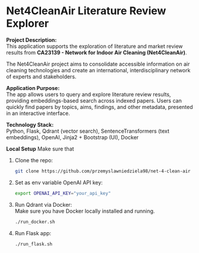 # Net4CleanAir Literature Review Explorer

**Project Description:**  
This application supports the exploration of literature and market review results from **CA23139 - Network for Indoor Air Cleaning (Net4CleanAir)**.  

The Net4CleanAir project aims to consolidate accessible information on air cleaning technologies and create an international, interdisciplinary network of experts and stakeholders. 

**Application Purpose:**  
The app allows users to query and explore literature review results, providing embeddings-based search across indexed papers. Users can quickly find papers by topics, aims, findings, and other metadata, presented in an interactive interface.

**Technology Stack:**  
Python, Flask, Qdrant (vector search), SentenceTransformers (text embeddings), OpenAI, Jinja2 + Bootstrap (UI), Docker

**Local Setup**
Make sure that 
1. Clone the repo:
   ```bash
   git clone https://github.com/przemyslawniedziela98/net-4-clean-air

2. Set as env variable OpenAI API key:
    ```bash
   export OPENAI_API_KEY="your_api_key"

3. Run Qdrant via Docker: <br>
Make sure you have Docker locally installed and running.
    ```bash
    ./run_docker.sh

4. Run Flask app:
    ```bash
    ./run_flask.sh


